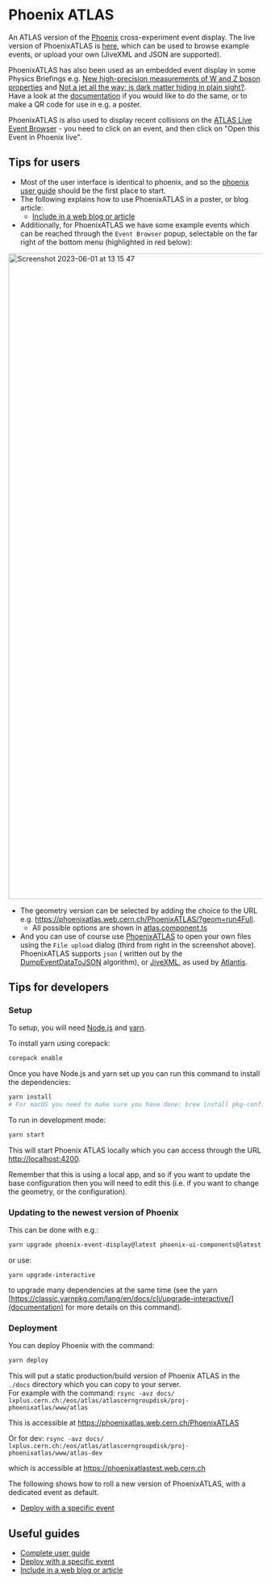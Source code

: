 # Phoenix ATLAS

An ATLAS version of the [Phoenix](https://github.com/hsf/phoenix) cross-experiment event display. The live version of PhoenixATLAS is [here](https://phoenixatlas.web.cern.ch/PhoenixATLAS/), which can be used to browse example events, or upload your own (JiveXML and JSON are supported).

PhoenixATLAS has also been used as an embedded event display in some Physics Briefings e.g. [New high-precision measurements of W and Z boson properties](https://atlas.cern/Updates/Briefing/WZ-properties-milestone) and [Not a jet all the way: is dark matter hiding in plain sight?](https://atlas.cern/Updates/Briefing/Semi-Visible-Jets). Have a look at the [documentation](./guides/phoenix-iframe.md) if you would like to do the same, or to make a QR code for use in e.g. a poster.

PhoenixATLAS is also used to display recent collisions on the [ATLAS Live Event Browser](https://atlas-live.cern.ch/browser?triggerStream=physics_Main) - you need to click on an event, and then click on "Open this Event in Phoenix live".

## Tips for users

* Most of the user interface is identical to phoenix, and so the [phoenix user guide](https://github.com/HSF/phoenix/blob/master/guides/users.md) should be the first place to start.
* The following explains how to use PhoenixATLAS in a poster, or blog article:
  * [Include in a web blog or article](./guides/phoenix-iframe.md)
* Additionally, for PhoenixATLAS we have some example events which can be reached through the `Event Browser` popup, selectable on the far right of the bottom menu (highlighted in red below):
<img width="1280" alt="Screenshot 2023-06-01 at 13 15 47" src="https://github.com/ATLAS-experiment/PhoenixATLAS/assets/6764617/ec5cacf4-92b8-4ea7-9199-cabbb0e1601f">

* The geometry version can be selected by adding the choice to the URL e.g. https://phoenixatlas.web.cern.ch/PhoenixATLAS/?geom=run4Full.
  * All possible options are shown in [atlas.component.ts](https://github.com/ATLAS-experiment/PhoenixATLAS/blob/main/src/app/pages/atlas/atlas.component.ts)
* And you can use of course use [PhoenixATLAS](https://phoenixatlas.web.cern.ch/PhoenixATLAS/) to open your own files using the `File upload` dialog (third from right in the screenshot above). PhoenixATLAS supports `json` ( written out by the [DumpEventDataToJSON](https://gitlab.cern.ch/atlas/athena/-/tree/master/Event/DumpEventDataToJSON) algorithm), or [JiveXML](https://twiki.cern.ch/twiki/bin/view/AtlasComputing/JiveXML), as used by [Atlantis](https://twiki.cern.ch/twiki/bin/view/AtlasComputing/Atlantis).

## Tips for developers
### Setup

To setup, you will need [Node.js](https://nodejs.org/en/download/) and [yarn](https://yarnpkg.com/).

To install yarn using corepack:

```sh
corepack enable
```

Once you have Node.js and yarn set up you can run this command to install the dependencies:

```sh
yarn install
# For macOS you need to make sure you have done: brew install pkg-config cairo pango libpng jpeg giflib librsvg pixman
```

To run in development mode:

```sh
yarn start
```

This will start Phoenix ATLAS locally which you can access through the URL [http://localhost:4200](http://localhost:4200).

Remember that this is using a local app, and so if you want to update the base configuration then you will need to edit this (i.e. if you want to change the geometry, or the configuration).

### Updating to the newest version of Phoenix
This can be done with e.g.: 
```sh
yarn upgrade phoenix-event-display@latest phoenix-ui-components@latest
```
or use:
```
yarn upgrade-interactive
```
to upgrade many dependencies at the same time (see the yarn [https://classic.yarnpkg.com/lang/en/docs/cli/upgrade-interactive/](documentation) for more details on this command).

### Deployment

You can deploy Phoenix with the command:

```sh
yarn deploy
```

This will put a static production/build version of Phoenix ATLAS in the `./docs` directory which you can copy to your server.\
For example with the command: `rsync -avz docs/ lxplus.cern.ch:/eos/atlas/atlascerngroupdisk/proj-phoenixatlas/www/atlas`

This is accessible at https://phoenixatlas.web.cern.ch/PhoenixATLAS

Or for dev:
`rsync -avz docs/ lxplus.cern.ch:/eos/atlas/atlascerngroupdisk/proj-phoenixatlas/www/atlas-dev`

which is accessible at https://phoenixatlastest.web.cern.ch

The following shows how to roll a new version of PhoenixATLAS, with a dedicated event as default.
* [Deploy with a specific event](./guides/deploy-specific-event.md)

## Useful guides

* [Complete user guide](https://github.com/HSF/phoenix/blob/master/guides/users.md)
* [Deploy with a specific event](./guides/deploy-specific-event.md)
* [Include in a web blog or article](./guides/phoenix-iframe.md)
